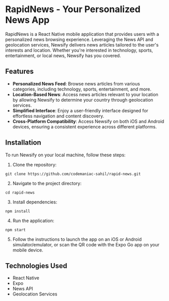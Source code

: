 # RapidNews - Your Personalized News App

RapidNews is a React Native mobile application that provides users with a personalized news browsing experience. Leveraging the News API and geolocation services, Newsify delivers news articles tailored to the user's interests and location. Whether you're interested in technology, sports, entertainment, or local news, Newsify has you covered.

## Features

- **Personalized News Feed**: Browse news articles from various categories, including technology, sports, entertainment, and more.
- **Location-Based News**: Access news articles relevant to your location by allowing Newsify to determine your country through geolocation services.
- **Simplified Interface**: Enjoy a user-friendly interface designed for effortless navigation and content discovery.
- **Cross-Platform Compatibility**: Access Newsify on both iOS and Android devices, ensuring a consistent experience across different platforms.

## Installation

To run Newsify on your local machine, follow these steps:

1. Clone the repository:

```
git clone https://github.com/codemaniac-sahil/rapid-news.git
```

2. Navigate to the project directory:

```
cd rapid-news
```

3. Install dependencies:

```
npm install
```

4. Run the application:

```
npm start
```

5. Follow the instructions to launch the app on an iOS or Android simulator/emulator, or scan the QR code with the Expo Go app on your mobile device.

## Technologies Used

- React Native
- Expo
- News API
- Geolocation Services



